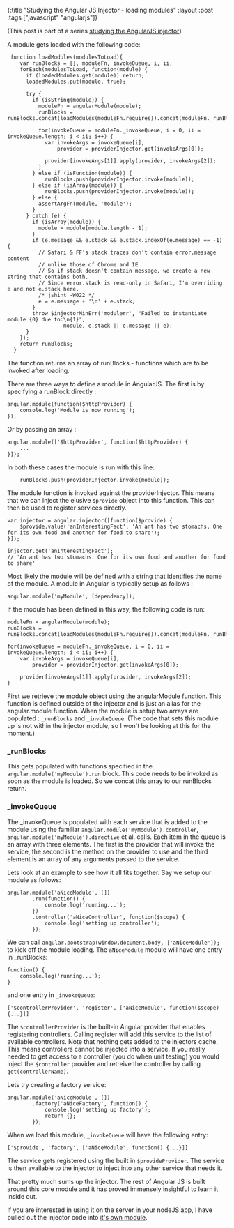 {:title "Studying the Angular JS Injector - loading modules"
 :layout :post
 :tags  ["javascript" "angularjs"]}

(This post is part of a series [studying the AngularJS injector](http://taoofcode.net/studying-the-angular-injector/))

A module gets loaded with the following code:

```language-javascript
 function loadModules(modulesToLoad){
    var runBlocks = [], moduleFn, invokeQueue, i, ii;
    forEach(modulesToLoad, function(module) {
      if (loadedModules.get(module)) return;
      loadedModules.put(module, true);

      try {
        if (isString(module)) {
          moduleFn = angularModule(module);
          runBlocks = runBlocks.concat(loadModules(moduleFn.requires)).concat(moduleFn._runBlocks);

          for(invokeQueue = moduleFn._invokeQueue, i = 0, ii = invokeQueue.length; i < ii; i++) {
            var invokeArgs = invokeQueue[i],
                provider = providerInjector.get(invokeArgs[0]);

            provider[invokeArgs[1]].apply(provider, invokeArgs[2]);
          }
        } else if (isFunction(module)) {
            runBlocks.push(providerInjector.invoke(module));
        } else if (isArray(module)) {
            runBlocks.push(providerInjector.invoke(module));
        } else {
          assertArgFn(module, 'module');
        }
      } catch (e) {
        if (isArray(module)) {
          module = module[module.length - 1];
        }
        if (e.message && e.stack && e.stack.indexOf(e.message) == -1) {
          // Safari & FF's stack traces don't contain error.message content
          // unlike those of Chrome and IE
          // So if stack doesn't contain message, we create a new string that contains both.
          // Since error.stack is read-only in Safari, I'm overriding e and not e.stack here.
          /* jshint -W022 */
          e = e.message + '\n' + e.stack;
        }
        throw $injectorMinErr('modulerr', "Failed to instantiate module {0} due to:\n{1}",
                  module, e.stack || e.message || e);
      }
    });
    return runBlocks;
  }
```

The function returns an array of runBlocks - functions which are to be invoked after loading.

There are three ways to define a module in AngularJS. The first is by specifying a runBlock directly :

```language-javascript
angular.module(function($httpProvider) {
	console.log('Module is now running');
});
```

Or by passing an array :

```language-javascript
angular.module(['$httpProvider', function($httpProvider) {
	...
}]);
```

In both these cases the module is run with this line:

```language-javascript
	runBlocks.push(providerInjector.invoke(module));
```

The module function is invoked against the providerInjector. This means that we can inject the elusive `$provide` object into this function. This can then be used to register services directly.

```language-javascript
var injector = angular.injector([function($provide) {
	$provide.value('anInterestingFact', 'An ant has two stomachs. One for its own food and another for food to share');
}]);

injector.get('anInterestingFact');
// 'An ant has two stomachs. One for its own food and another for food to share'
```

Most likely the module will be defined with a string that identifies the name of the module. A module in Angular is typically setup as follows :

```language-javascript
angular.module('myModule', [dependency]);
```
If the module has been defined in this way, the following code is run:

```language-javascript
moduleFn = angularModule(module);
runBlocks = runBlocks.concat(loadModules(moduleFn.requires)).concat(moduleFn._runBlocks);

for(invokeQueue = moduleFn._invokeQueue, i = 0, ii = invokeQueue.length; i < ii; i++) {
	var invokeArgs = invokeQueue[i],
    	provider = providerInjector.get(invokeArgs[0]);

	provider[invokeArgs[1]].apply(provider, invokeArgs[2]);
}
```

First we retrieve the module object using the angularModule function. This function is defined outside of the injector and is just an alias for the angular.module function. When the module is setup two arrays are populated : `_runBlocks` and `_invokeQueue`. (The code that sets this module up is not within the injector module, so I won't be looking at this for the moment.)

### _runBlocks 

This gets populated with functions specified in the `angular.module('myModule').run` block. This code needs to be invoked as soon as the module is loaded. So we concat this array to our runBlocks return.

### _invokeQueue

The _invokeQueue is populated with each service that is added to the module using the familiar `angular.module('myModule').controller`, `angular.module('myModule').directive` et al. calls. Each item in the queue is an array with three elements. The first is the provider that will invoke the service, the second is the method on the provider to use and the third element is an array of any arguments passed to the service.

Lets look at an example to see how it all fits together. Say we setup our module as follows:

```language-javascript
angular.module('aNiceModule', [])
		.run(function() {
			console.log('running...');
		})
		.controller('aNiceController', function($scope) {
			console.log('setting up controller');
		});
```

We can call `angular.bootstrap(window.document.body, ['aNiceModule']);` to kick off the module loading. The `aNiceModule` module will have one entry in _runBlocks:

```language-javascript
function() {
	console.log('running...');
}
```

and one entry in `_invokeQueue`:

```language-javascript
['$controllerProvider', 'register', ['aNiceModule', function($scope) {...}]]
```

The `$controllerProvider` is the built-in Angular provider that enables registering controllers. Calling register will add this service to the list of available controllers. Note that nothing gets added to the injectors cache. This means controllers cannot be injected into a service. If you really needed to get access to a controller (you do when unit testing) you would inject the `$controller` provider and retreive the controller by calling `get(controllerName)`.

Lets try creating a factory service:

```language-javascript
angular.module('aNiceModule', [])
		.factory('aNiceFactory', function() {
			console.log('setting up factory');
			return {};
		});
```

When we load this module, `_invokeQueue` will have the following entry:

```language-javascript
['$provide', 'factory', ['aNiceModule', function() {...}]]
```

The service gets registered using the built in `$provideProvider`. The service is then available to the injector to inject into any other service that needs it.

That pretty much sums up the injector. The rest of Angular JS is built around this core module and it has proved immensely insightful to learn it inside out.

If you are interested in using it on the server in your nodeJS app, I have pulled out the injector code into [it's own module](https://github.com/FungusHumungus/pongular).